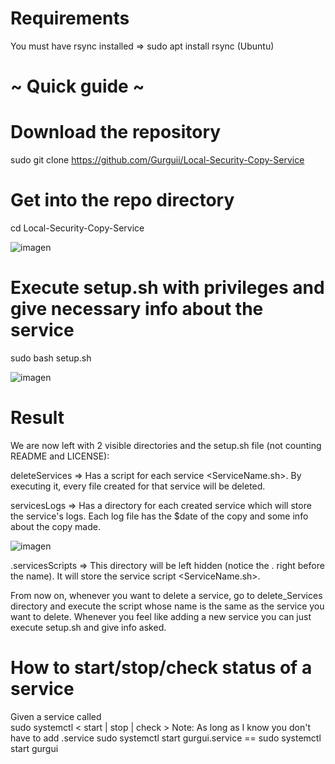 
# Requirements
You must have rsync installed => sudo apt install rsync (Ubuntu)

# ~ Quick guide ~
# Download the repository
sudo git clone https://github.com/Gurguii/Local-Security-Copy-Service  

# Get into the repo directory
cd Local-Security-Copy-Service  

![imagen](https://user-images.githubusercontent.com/101645735/174479659-133ace4c-be76-40e7-b1d4-ab2224faba2c.png)


# Execute setup.sh with privileges and give necessary info about the service
sudo bash setup.sh  

![imagen](https://user-images.githubusercontent.com/101645735/174479735-6becbe25-1eff-4236-84f4-95c6f36fe756.png)

# Result
We are now left with 2 visible directories and the setup.sh file (not counting README and LICENSE):   

deleteServices => Has a script for each service <ServiceName.sh>. By executing it, every file created for that service will be deleted.

servicesLogs => Has a directory for each created service which will store the service's logs. Each log file has the $date of the copy and some info about the copy made.  

![imagen](https://user-images.githubusercontent.com/101645735/174480755-648cf46a-c767-46ec-8889-dd85cfafeddf.png)

.servicesScripts => This directory will be left hidden (notice the . right before the name). It will store the service script <ServiceName.sh>.

From now on, whenever you want to delete a service, go to delete_Services directory and execute the script whose name is the same as the service you want to delete.
Whenever you feel like adding a new service you can just execute setup.sh and give info asked.

# How to start/stop/check status of a service
Given a service called <gurgui>  
sudo systemctl < start | stop | check > <ServiceName> 
Note: As long as I know you don't have to add .service
  sudo systemctl start gurgui.service == sudo systemctl start gurgui
